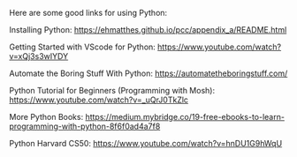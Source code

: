 
Here are some good links for using Python:

Installing Python:
https://ehmatthes.github.io/pcc/appendix_a/README.html

Getting Started with VScode for Python:
https://www.youtube.com/watch?v=xQj3s3wIYDY

Automate the Boring Stuff With Python:
https://automatetheboringstuff.com/

Python Tutorial for Beginners (Programming with Mosh):
https://www.youtube.com/watch?v=_uQrJ0TkZlc

More Python Books: 
https://medium.mybridge.co/19-free-ebooks-to-learn-programming-with-python-8f6f0ad4a7f8

Python Harvard CS50:
https://www.youtube.com/watch?v=hnDU1G9hWqU



